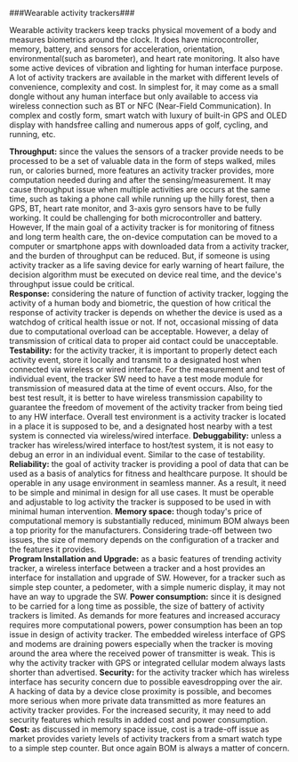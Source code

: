###Wearable activity trackers###

Wearable activity trackers keep tracks physical movement of a body and measures biometrics around the clock. It does have microcontroller, memory, battery, and sensors for acceleration, orientation, environmental(such as barometer), and heart rate monitoring. It also have some active devices of vibration and lighting for human interface purpose. A lot of activity trackers are available in the market with different levels of convenience, complexity and cost. In simplest for, it may come as a small dongle without any human interface but only available to access via wireless connection such as BT or NFC (Near-Field Communication). In complex and costly form, smart watch with luxury of built-in GPS and OLED display with handsfree calling and numerous apps of golf, cycling, and running,  etc.

**Throughput:** since the values the sensors of a tracker provide needs to be processed to be a set of valuable data in the form of steps walked, miles run, or calories burned,  more features an activity tracker provides, more computation needed during and after the sensing/measurement. It may cause throughput issue  when multiple activities are occurs at the same time, such as taking a phone call while running up the hilly forest, then a GPS, BT, heart rate monitor, and 3-axis gyro sensors have to be fully working. It could be challenging for both microcontroller and battery.  However, If the main goal of a activity tracker is for monitoring of fitness and long term health care, the on-device computation can be moved to a computer or smartphone apps with downloaded data from a activity tracker, and the burden of throughput can be reduced. But, if someone is using activity tracker as a life saving device for early warning of heart failure, the decision algorithm must be executed on device real time, and the device's throughput issue could be critical.  
**Response:** considering the nature of function of activity tracker, logging the activity of a human body and biometric, the question of how critical the response of activity tracker is depends on whether the device is used as a watchdog of critical health issue or not. If not, occasional missing of data due to computational overload can be acceptable. However, a delay of transmission of critical data to proper aid contact could be unacceptable.
**Testability:** for the activity tracker, it is important to properly detect each activity event, store it locally and transmit to a designated host when connected via wireless or wired interface. For the measurement and test of individual event, the tracker SW need to have a test mode module for transmission of measured data at the time of event occurs. Also, for the best test result, it is better to have wireless transmission capability to guarantee the freedom of movement of the activity tracker from being tied to any HW interface. Overall test environment is a activity tracker is located in a place it is supposed to be, and a designated host nearby with a test system is connected via wireless/wired interface.
**Debuggability:** unless a tracker has wireless/wired interface to host/test system, it is not easy to debug an error in an individual event. Similar to the case of testability.  
**Reliability:** the goal of activity tracker is providing a pool of data that can be used as a basis of analytics for fitness and healthcare purpose. It should be operable in any usage environment in seamless manner. As a result, it need to be simple and minimal in design for all use cases. It must be operable and adjustable to log activity the tracker is supposed to be used in with minimal human intervention. 
**Memory space:** though today's price of computational memory is substantially reduced, minimum BOM always been a top priority for the manufacturers. Considering trade-off between two issues, the size of memory depends on the configuration of a tracker and the features it provides.  
**Program Installation and Upgrade:** as a basic features of trending activity tracker, a wireless interface between a tracker and a host provides an interface for installation and upgrade of SW. However, for a tracker such as simple step counter, a pedometer, with a simple numeric display, it may not have an way to upgrade the SW.
**Power consumption:** since it is designed to be carried for a long time as possible, the size of battery of activity trackers is limited. As demands for more features and increased accuracy requires more computational powers, power consumption has been an top issue in design of activity tracker. The embedded wireless interface of GPS and modems are draining powers especially when the tracker is moving around the area where the received power of transmitter is weak. This is why the activity tracker with GPS or integrated cellular modem always lasts shorter than advertised. 
**Security:** for the activity tracker which has wireless interface has security concern due to possible eavesdropping over the air. A hacking of data by a device close proximity is possible, and becomes more serious when more private data transmitted as more features an activity tracker provides. For the increased security, it may need to add security features which results in added cost and power consumption. 
**Cost:** as discussed in memory space issue, cost is a trade-off issue as market provides variety levels of activity trackers from a smart watch type to a simple step counter. But once again BOM is always a matter of concern. 

